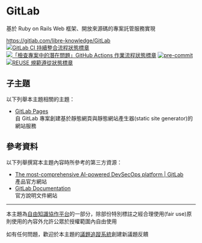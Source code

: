 # GitLab

基於 Ruby on Rails Web 框架、開放來源碼的專案託管服務實現

<https://gitlab.com/libre-knowledge/GitLab>  
[![GitLab CI 持續整合流程狀態標章](https://gitlab.com/libre-knowledge/GitLab/badges/main/pipeline.svg?ignore_skipped=true "點擊查看 GitLab CI 持續整合流程的運行狀態")](https://gitlab.com/libre-knowledge/GitLab/-/commits/main) [![「檢查專案中的潛在問題」GitHub Actions 作業流程狀態標章](https://github.com/libre-knowledge/GitLab/actions/workflows/check-potential-problems.yml/badge.svg "本專案使用 GitHub Actions 自動化檢查專案中的潛在問題")](https://github.com/libre-knowledge/GitLab/actions/workflows/check-potential-problems.yml) [![pre-commit](https://img.shields.io/badge/pre--commit-enabled-brightgreen?logo=pre-commit&logoColor=white "本專案使用 pre-commit 檢查專案中的潛在問題")](https://github.com/pre-commit/pre-commit) [![REUSE 規範遵從狀態標章](https://api.reuse.software/badge/gitlab.com/libre-knowledge/GitLab "本專案遵從 REUSE 規範降低軟體授權合規成本")](https://api.reuse.software/info/gitlab.com/libre-knowledge/GitLab)

## 子主題

以下列舉本主題相關的主題：

* [GitLab Pages](https://gitlab.com/libre-knowledge/gitlab-pages)  
  自 GitLab 專案創建基於靜態網頁與靜態網站產生器(static site generator)的網站服務

<!--
## 基本概念

以下列舉本主題相關的基本概念說明資源：

（待補）

## 解決方案

以下列舉本主題相關的解決方案：

（待補）

-->

## 參考資料

以下列舉撰寫本主題內容時所參考的第三方資源：

* [The most-comprehensive AI-powered DevSecOps platform | GitLab](https://about.gitlab.com/)  
  產品官方網站
* [GitLab Documentation](https://docs.gitlab.com/)  
  官方說明文件網站

---

本主題為[自由知識協作平台](https://gitlab.com/libre-knowledge/libre-knowledge)的一部分，除部份特別標註之經合理使用(fair use)原則使用的內容外允許公眾於授權範圍內自由使用

如有任何問題，歡迎於本主題的[議題追蹤系統](https://gitlab.com/libre-knowledge/GitLab/-/issues)創建新議題反饋
